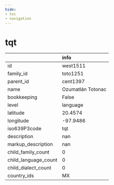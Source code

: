 ```yaml
---
hide:
- toc
- navigation
---
```

# tqt
|                      | info              |
|:---------------------|:------------------|
| id                   | west1511          |
| family_id            | toto1251          |
| parent_id            | cent1397          |
| name                 | Ozumatlán Totonac |
| bookkeeping          | False             |
| level                | language          |
| latitude             | 20.4574           |
| longitude            | -97.9486          |
| iso639P3code         | tqt               |
| description          | nan               |
| markup_description   | nan               |
| child_family_count   | 0                 |
| child_language_count | 0                 |
| child_dialect_count  | 0                 |
| country_ids          | MX                |